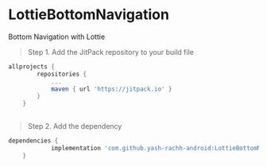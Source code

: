 # LottieBottomNavigation
Bottom Navigation with Lottie

> Step 1. Add the JitPack repository to your build file

```gradle
allprojects {
		repositories {
			...
			maven { url 'https://jitpack.io' }
		}
	}
  	
```

> Step 2. Add the dependency 
```gradle
dependencies {
	        implementation 'com.github.yash-rachh-android:LottieBottomNavigation:1.0'
	}
